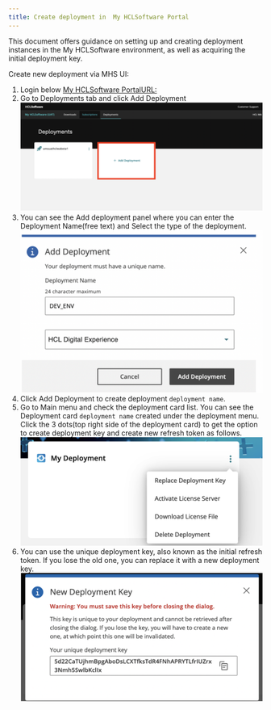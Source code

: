 ```yaml
---
title: Create deployment in  My HCLSoftware Portal
---
```


This document offers guidance on setting up and creating deployment instances in the  My HCLSoftware environment, as well as acquiring the initial deployment key.

Create new deployment via MHS UI:

1. Login below [My HCLSoftware PortalURL:](https://my.hcltechsw.com/)
2. Go to Deployments tab and click Add Deployment
![Add Deployment](../../software_licensing_portal/_img/add_deployment.png)
3. You can see the Add deployment panel where you can enter the
Deployment Name(free text) and Select the type of the deployment.
![Create Deployment](../../software_licensing_portal/_img/create_deployment.png)
4. Click Add Deployment to create deployment `deployment name`.
5. Go to Main menu and check the deployment card list. You can
see the Deployment card `deployment name` created under the
deployment menu. Click the 3 dots(top right side of the
deployment card) to get the option to create deployment key and
create new refresh token as follows.
![create deployment](../../software_licensing_portal/_img/deployment_key.png)
6. You can use the unique deployment key, also known as the initial refresh token. If you lose the old one, you can replace it with a new deployment key.
![Deployment key](../../software_licensing_portal/_img/new_deployment_key.png)
